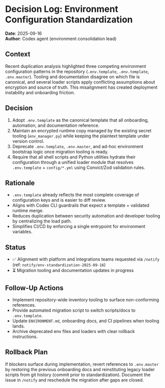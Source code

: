 # Decision Log: Environment Configuration Standardization

**Date**: 2025-09-16  
**Author**: Codex agent (environment consolidation lead)

## Context

Recent duplication analysis highlighted three competing environment configuration patterns in the repository (`.env.template`, `.env.template`, `.env.master`). Tooling and documentation disagree on which file is canonical, and several loader scripts apply conflicting assumptions about encryption and source of truth. This misalignment has created deployment instability and onboarding friction.

## Decision

1. Adopt `.env.template` as the canonical template that all onboarding, automation, and documentation reference.
2. Maintain an encrypted runtime copy managed by the existing secret tooling (`env_manager.py`) while keeping the plaintext template under version control.
3. Deprecate `.env.template`, `.env.master`, and ad-hoc environment bootstrap logic once migration tooling is ready.
4. Require that all shell scripts and Python utilities hydrate their configuration through a unified loader module that resolves `.env.template` + `config/*.yml` using Convict/Zod validation rules.

## Rationale

- `.env.template` already reflects the most complete coverage of configuration keys and is easier to diff review.
- Aligns with Codex CLI guardrails that expect a template + validated runtime merge.
- Reduces duplication between security automation and developer tooling by centralizing the load path.
- Simplifies CI/CD by enforcing a single entrypoint for environment variables.

## Status

- ✅ Alignment with platform and integrations teams requested via `/notify` (ref: `notify/env-standardization-2025-09-16`)
- ⏳ Migration tooling and documentation updates in progress

## Follow-Up Actions

- Implement repository-wide inventory tooling to surface non-conforming references.
- Provide automated migration script to switch scripts/docs to `.env.template`.
- Update `ENVIRONMENT.md`, onboarding docs, and CI pipelines when tooling lands.
- Archive deprecated env files and loaders with clear rollback instructions.

## Rollback Plan

If blockers surface during implementation, revert references to `.env.master` by restoring the previous onboarding docs and reinstituting legacy loader scripts from git history (commit prior to standardization). Document the issue in `/notify` and reschedule the migration after gaps are closed.
